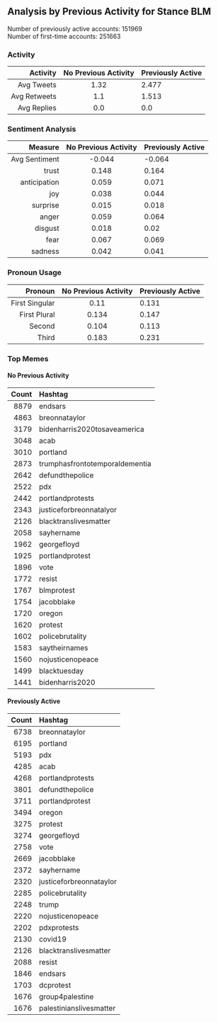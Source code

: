 
## Analysis by Previous Activity for Stance BLM

Number of previously active accounts: 151969  
Number of first-time accounts:        251663

### Activity 

| Activity | No Previous Activity | Previously Active |
|------:|:------:|:-------|
| Avg Tweets | 1.32 | 2.477 |
| Avg Retweets | 1.1 | 1.513 |
| Avg Replies | 0.0 | 0.0 |

### Sentiment Analysis

| Measure | No Previous Activity | Previously Active |
|------:|:------:|:-------|
| Avg Sentiment | -0.044 | -0.064 |
| trust | 0.148 | 0.164 |
| anticipation | 0.059 | 0.071 |
| joy | 0.038 | 0.044 |
| surprise | 0.015 | 0.018 |
| anger | 0.059 | 0.064 |
| disgust | 0.018 | 0.02 |
| fear | 0.067 | 0.069 |
| sadness | 0.042 | 0.041 |


### Pronoun Usage

| Pronoun | No Previous Activity | Previously Active |
|------:|:------:|:-------|
| First Singular | 0.11 | 0.131 |
| First Plural | 0.134 | 0.147 |
| Second | 0.104 | 0.113 |
| Third | 0.183 | 0.231 |


### Top Memes

#### No Previous Activity

| Count | Hashtag |
|------:|:------|
| 8879 | endsars |
| 4863 | breonnataylor |
| 3179 | bidenharris2020tosaveamerica |
| 3048 | acab |
| 3010 | portland |
| 2873 | trumphasfrontotemporaldementia |
| 2642 | defundthepolice |
| 2522 | pdx |
| 2442 | portlandprotests |
| 2343 | justiceforbreonnatalyor |
| 2126 | blacktranslivesmatter |
| 2058 | sayhername |
| 1962 | georgefloyd |
| 1925 | portlandprotest |
| 1896 | vote |
| 1772 | resist |
| 1767 | blmprotest |
| 1754 | jacobblake |
| 1720 | oregon |
| 1620 | protest |
| 1602 | policebrutality |
| 1583 | saytheirnames |
| 1560 | nojusticenopeace |
| 1499 | blacktuesday |
| 1441 | bidenharris2020 |


#### Previously Active

| Count | Hashtag |
|------:|:------|
| 6738 | breonnataylor |
| 6195 | portland |
| 5193 | pdx |
| 4285 | acab |
| 4268 | portlandprotests |
| 3801 | defundthepolice |
| 3711 | portlandprotest |
| 3494 | oregon |
| 3275 | protest |
| 3274 | georgefloyd |
| 2758 | vote |
| 2669 | jacobblake |
| 2372 | sayhername |
| 2320 | justiceforbreonnataylor |
| 2285 | policebrutality |
| 2248 | trump |
| 2220 | nojusticenopeace |
| 2202 | pdxprotests |
| 2130 | covid19 |
| 2126 | blacktranslivesmatter |
| 2088 | resist |
| 1846 | endsars |
| 1703 | dcprotest |
| 1676 | group4palestine |
| 1676 | palestinianslivesmatter |


